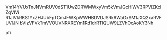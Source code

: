 Vm14YVUxTnJNVmRUV0dST1UwZDRWMWxyVm5kVmJGcHlWV3RPVlZKclZqVlVi
R1JIVkRKS1YxZHJUbFpTCmJFWXpWWHBDVDJSRk9WaGxSM1JXQ2xaRVFUVlJN
bVIzVFVkTmVVOUVNRXREYm1Rd1drRTlQUW9LZVhOcAoKY3Nh

pfi
